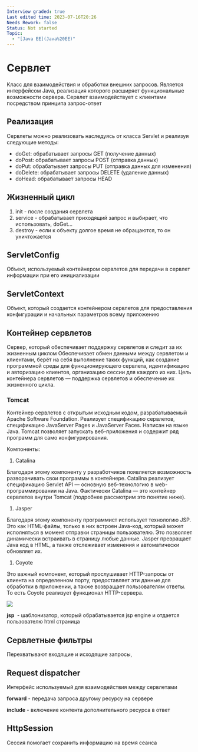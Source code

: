 ```yaml
---
Interview graded: true
Last edited time: 2023-07-16T20:26
Needs Rework: false
Status: Not started
Topic:
  - "[Java EE](Java%20EE)"
---
```

# **Сервлет**

Класс для взаимодействия и обработки внешних запросов. Является интерфейсом Java, реализация которого расширяет функциональные возможности сервера. Сервлет взаимодействует с клиентами посредством принципа запрос-ответ

## **Реализация**

Сервлеты можно реализовать наследуясь от класса Servlet и реализуя следующие методы:

- doGet: обрабатывает запросы GET (получение данных)
- doPost: обрабатывает запросы POST (отправка данных)
- doPut: обрабатывает запросы PUT (отправка данных для изменения)
- doDelete: обрабатывает запросы DELETE (удаление данных)
- doHead: обрабатывает запросы HEAD

## **Жизненный цикл**

1. init - после создания сервлета
2. service - обрабатывает приходящий запрос и выбирает, что использовать, doGet…
3. destroy - если к объекту долгое время не обращаются, то он уничтожается

## **ServletConfig**

Объект, используемый контейнером сервлетов для передачи в сервлет информации при его инициализации

## **ServletContext**

Объект, который создается контейнером сервлетов для предоставления конфигурации и начальных параметров всему приложению

## **Контейнер сервлетов**

Сервер, который обеспечивает поддержку сервлетов и следит за их жизненным циклом Обеспечивает обмен данными между сервлетом и клиентами, берёт на себя выполнение таких функций, как создание программной среды для функционирующего сервлета, идентификацию и авторизацию клиентов, организацию сессии для каждого из них. Цель контейнера сервлетов — поддержка сервлетов и обеспечение их жизненного цикла.

### **Tomcat**

Контейнер сервлетов с открытым исходным кодом, разрабатываемый Apache Software Foundation. Реализует спецификацию сервлетов, спецификацию JavaServer Pages и JavaServer Faces. Написан на языке Java. Tomcat позволяет запускать веб-приложения и содержит ряд программ для само конфигурирования.

Компоненты:

1. Catalina

Благодаря этому компоненту у разработчиков появляется возможность разворачивать свои программы в контейнере. Catalina реализует спецификацию Servlet API — основную веб-технологию в web-программировании на Java. Фактически Catalina — это контейнер сервлетов внутри Tomcat (подробнее рассмотрим это понятие ниже).

1. Jasper

Благодаря этому компоненту программист использует технологию JSP. Это как HTML-файлы, только в них встроен Java-код, который может исполняться в момент отправки страницы пользователю. Это позволяет динамически встраивать в страницу любые данные. Jasper превращает Java код в HTML, а также отслеживает изменения и автоматически обновляет их.

1. Coyote

Это важный компонент, который прослушивает HTTP-запросы от клиента на определенном порту, предоставляет эти данные для обработки в приложении, а также возвращает пользователям ответы. То есть Coyote реализует функционал HTTP-сервера.

[![](https://lh3.googleusercontent.com/sB2tsb-EykUCAHkTUd8WXp627-bTc3A_my33xTlXNh934KFKhhVEvoSIDM3WtB3Hih27Mv-UWR0tYwAaa3oYFZhPzFVg0eWL5q0BrLWFy4GxN-Lwv-01JYaZnB8_prAXesHxPVCfJ-CBWJw3juJLoPEDGqfp7qDtQOgLZ55mGUsJTkLFeWPbXW3Tacx5)](https://lh3.googleusercontent.com/sB2tsb-EykUCAHkTUd8WXp627-bTc3A_my33xTlXNh934KFKhhVEvoSIDM3WtB3Hih27Mv-UWR0tYwAaa3oYFZhPzFVg0eWL5q0BrLWFy4GxN-Lwv-01JYaZnB8_prAXesHxPVCfJ-CBWJw3juJLoPEDGqfp7qDtQOgLZ55mGUsJTkLFeWPbXW3Tacx5)

**jsp**  - шаблонизатор, который обрабатывается jsp engine и отдается пользователю html страница

## **Сервлетные фильтры**

Перехватывают входящие и исходящие запросы,

## **Request dispatcher**

Интерфейс используемый для взаимодействия между сервлетами

**forward** - передача запроса другому ресурсу на сервере

**include** - включение контента дополнительного ресурса в ответ

## **HttpSession**

Cессия помогает сохранить информацию на время сеанса